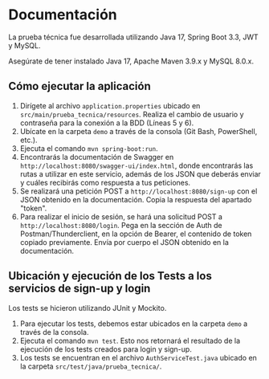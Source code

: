 # Documentación

La prueba técnica fue desarrollada utilizando Java 17, Spring Boot 3.3, JWT y MySQL.

Asegúrate de tener instalado Java 17, Apache Maven 3.9.x y MySQL 8.0.x.

## Cómo ejecutar la aplicación

1. Dirígete al archivo `application.properties` ubicado en `src/main/prueba_tecnica/resources`.
   Realiza el cambio de usuario y contraseña para la conexión a la BDD (Líneas 5 y 6).
2. Ubícate en la carpeta `demo` a través de la consola (Git Bash, PowerShell, etc.).
3. Ejecuta el comando `mvn spring-boot:run`.
4. Encontrarás la documentación de Swagger en `http://localhost:8080/swagger-ui/index.html`,
   donde encontrarás las rutas a utilizar en este servicio, además de los JSON que deberás enviar y cuáles recibirás como respuesta a tus peticiones.
5. Se realizará una petición POST a `http://localhost:8080/sign-up` con el JSON obtenido en la documentación.
   Copia la respuesta del apartado "token".
6. Para realizar el inicio de sesión, se hará una solicitud POST a `http://localhost:8080/login`.
   Pega en la sección de Auth de Postman/Thunderclient, en la opción de Bearer, el contenido de token copiado previamente.
   Envía por cuerpo el JSON obtenido en la documentación.

## Ubicación y ejecución de los Tests a los servicios de sign-up y login

Los tests se hicieron utilizando JUnit y Mockito.

1. Para ejecutar los tests, debemos estar ubicados en la carpeta `demo` a través de la consola.
2. Ejecuta el comando `mvn test`.
   Esto nos retornará el resultado de la ejecución de los tests creados para login y sign-up.
3. Los tests se encuentran en el archivo `AuthServiceTest.java` ubicado en la carpeta `src/test/java/prueba_tecnica/`.

